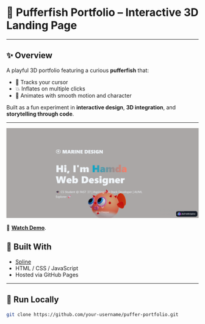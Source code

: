 # 🐡 Pufferfish Portfolio – Interactive 3D Landing Page


---

## ✨ Overview

A playful 3D portfolio featuring a curious **pufferfish** that:
- 👀 Tracks your cursor
- 💥 Inflates on multiple clicks
- 🚀 Animates with smooth motion and character

Built as a fun experiment in **interactive design**, **3D integration**, and **storytelling through code**.

---
![Pufferfish Preview](./puffer.png)

🎥 [**Watch Demo**](https://drive.google.com/file/d/1pII0Uyg9gKtczdPYo0Wf8IW8ZThX60Mu/view?usp=sharing).
## 🔧 Built With

- [Spline](https://spline.design/)
- HTML / CSS / JavaScript
- Hosted via GitHub Pages

---

## 🚀 Run Locally

```bash
git clone https://github.com/your-username/puffer-portfolio.git
